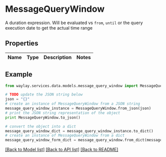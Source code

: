 # MessageQueryWindow

A duration expression. Will be evaluated vs `from`, `until` or the query execution date to get the actual time range

## Properties

Name | Type | Description | Notes
------------ | ------------- | ------------- | -------------

## Example

```python
from waylay.services.data.models.message_query_window import MessageQueryWindow

# TODO update the JSON string below
json = "{}"
# create an instance of MessageQueryWindow from a JSON string
message_query_window_instance = MessageQueryWindow.from_json(json)
# print the JSON string representation of the object
print MessageQueryWindow.to_json()

# convert the object into a dict
message_query_window_dict = message_query_window_instance.to_dict()
# create an instance of MessageQueryWindow from a dict
message_query_window_form_dict = message_query_window.from_dict(message_query_window_dict)
```
[[Back to Model list]](../README.md#documentation-for-models) [[Back to API list]](../README.md#documentation-for-api-endpoints) [[Back to README]](../README.md)


